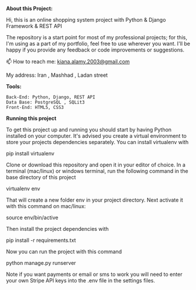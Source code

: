**About this Project:**

Hi, this is an online shopping system project with Python & Django Framework & REST API

The repository is a start point for most of my professional projects; for this, I'm using as a part of my portfolio, feel free to use wherever you want. I'll be happy if you provide any feedback or code improvements or suggestions.

📫 How to reach me: kiana.alamy.2003@gmail.com

My address: Iran , Mashhad , Ladan street

**Tools:**

    Back-End: Python, Django, REST API
    Data Base: PostgreSQL , SQLit3
    Front-End: HTML5, CSS3

**Running this project**

To get this project up and running you should start by having Python installed on your computer. It's advised you create a virtual environment to store your projects dependencies separately. You can install virtualenv with

  pip install virtualenv

Clone or download this repository and open it in your editor of choice. In a terminal (mac/linux) or windows terminal, run the following command in the base directory of this project

  virtualenv env

That will create a new folder env in your project directory. Next activate it with this command on mac/linux:

  source env/bin/active

Then install the project dependencies with

  pip install -r requirements.txt

Now you can run the project with this command

  python manage.py runserver

Note if you want payments or email or sms to work you will need to enter your own Stripe API keys into the .env file in the settings files.
